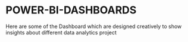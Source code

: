 # POWER-BI-DASHBOARDS
Here are some of the Dashboard which are designed creatively to show insights about different data analytics project 
